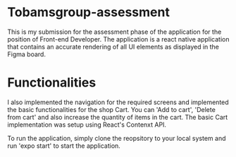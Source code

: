 # Tobamsgroup-assessment
This is my submission for the assessment phase of the application for the position of Front-end Developer.
The application is a react native application that contains an accurate rendering of all UI elements as displayed in the Figma board.

# Functionalities
I also implemented the navigation for the required screens and implemented the basic functionalities for the shop Cart.
You can 'Add to cart', 'Delete from cart' and also increase the quantity of items in the cart.
The basic Cart implementation was setup using React's Contenxt API.

To run the application, simply clone the reopsitory to your local system and run 'expo start' to start the application.
